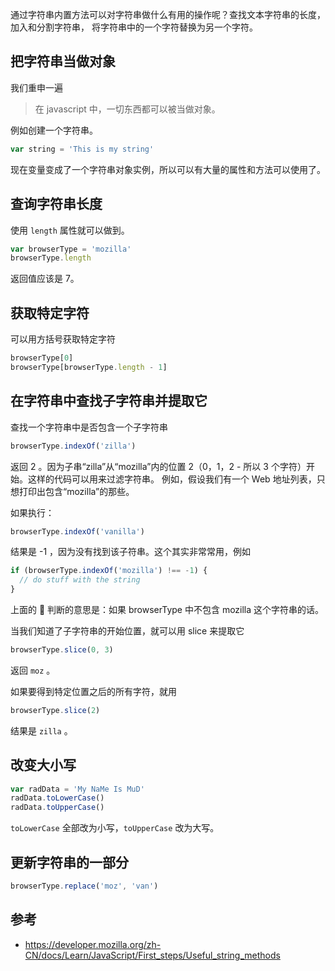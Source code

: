通过字符串内置方法可以对字符串做什么有用的操作呢？查找文本字符串的长度，加入和分割字符串， 将字符串中的一个字符替换为另一个字符。

## 把字符串当做对象

我们重申一遍

> 在 javascript 中，一切东西都可以被当做对象。

例如创建一个字符串。

```js
var string = 'This is my string'
```

现在变量变成了一个字符串对象实例，所以可以有大量的属性和方法可以使用了。

## 查询字符串长度

使用 `length` 属性就可以做到。

```js
var browserType = 'mozilla'
browserType.length
```

返回值应该是 7。

## 获取特定字符

可以用方括号获取特定字符

```js
browserType[0]
browserType[browserType.length - 1]
```

## 在字符串中查找子字符串并提取它

查找一个字符串中是否包含一个子字符串

```js
browserType.indexOf('zilla')
```

返回 2 。因为子串“zilla”从“mozilla”内的位置 2（0，1，2 - 所以 3 个字符）开始。这样的代码可以用来过滤字符串。 例如，假设我们有一个 Web 地址列表，只想打印出包含“mozilla”的那些。

如果执行：

```js
browserType.indexOf('vanilla')
```

结果是 -1 ，因为没有找到该子符串。这个其实非常常用，例如

```js
if (browserType.indexOf('mozilla') !== -1) {
  // do stuff with the string
}
```

上面的  判断的意思是：如果 browserType 中不包含 mozilla 这个字符串的话。

当我们知道了子字符串的开始位置，就可以用 slice 来提取它

```js
browserType.slice(0, 3)
```

返回 `moz` 。

如果要得到特定位置之后的所有字符，就用

```js
browserType.slice(2)
```

结果是 `zilla` 。

## 改变大小写

```js
var radData = 'My NaMe Is MuD'
radData.toLowerCase()
radData.toUpperCase()
```

`toLowerCase` 全部改为小写，`toUpperCase` 改为大写。

## 更新字符串的一部分

```js
browserType.replace('moz', 'van')
```

## 参考

* https://developer.mozilla.org/zh-CN/docs/Learn/JavaScript/First_steps/Useful_string_methods
